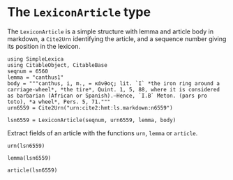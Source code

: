 # The `LexiconArticle` type


The `LexiconArticle` is a simple structure with lemma and article body in markdown, a `Cite2Urn` identifying the article, and a sequence number giving its position in the lexicon.

```@example article
using SimpleLexica
using CitableObject, CitableBase
seqnum = 6560
lemma = "canthus1"
body = """canthus, i, m., = κάνθος; lit. `I` *the iron ring around a carriage-wheel*, *the tire*, Quint. 1, 5, 88, where it is considered as barbarian (African or Spanish).—Hence, `I.B` Meton. (pars pro toto), *a wheel*, Pers. 5, 71."""
urn6559 = Cite2Urn("urn:cite2:hmt:ls.markdown:n6559")

lsn6559 = LexiconArticle(seqnum, urn6559, lemma, body)
```

Extract fields of an article with the functions `urn`, `lemma` or `article`.


```@example article
urn(lsn6559)
```


```@example article
lemma(lsn6559)
```

```@example article
article(lsn6559)
```


